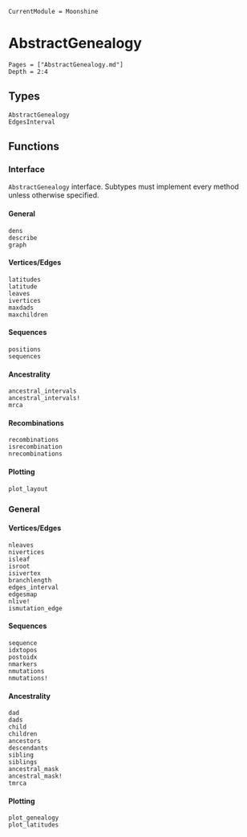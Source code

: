 ```@meta
CurrentModule = Moonshine
```

# AbstractGenealogy
```@contents
Pages = ["AbstractGenealogy.md"]
Depth = 2:4
```

## Types
```@docs
AbstractGenealogy
EdgesInterval
```

## Functions
### Interface
`AbstractGenealogy` interface. Subtypes must implement every method unless
otherwise specified.

#### General
```@docs
dens
describe
graph
```

#### Vertices/Edges
```@docs
latitudes
latitude
leaves
ivertices
maxdads
maxchildren
```

#### Sequences
```@docs
positions
sequences
```

#### Ancestrality
```@docs
ancestral_intervals
ancestral_intervals!
mrca
```

#### Recombinations
```@docs
recombinations
isrecombination
nrecombinations
```

#### Plotting
```@docs
plot_layout
```

### General
#### Vertices/Edges
```@docs
nleaves
nivertices
isleaf
isroot
isivertex
branchlength
edges_interval
edgesmap
nlive!
ismutation_edge
```

#### Sequences
```@docs
sequence
idxtopos
postoidx
nmarkers
nmutations
nmutations!
```

#### Ancestrality
```@docs
dad
dads
child
children
ancestors
descendants
sibling
siblings
ancestral_mask
ancestral_mask!
tmrca
```

#### Plotting
```@docs
plot_genealogy
plot_latitudes
```
